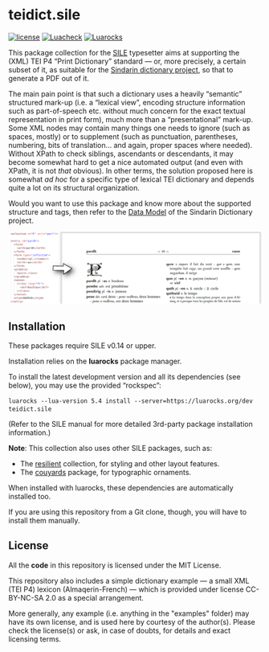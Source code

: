 # teidict.sile

[![license](https://img.shields.io/github/license/Omikhleia/teidict.sile?label=License)](LICENSE)
[![Luacheck](https://img.shields.io/github/actions/workflow/status/Omikhleia/teidict.sile/luacheck.yml?branch=main&label=Luacheck&logo=Lua)](https://github.com/Omikhleia/teidict.sile/actions?workflow=Luacheck)
[![Luarocks](https://img.shields.io/luarocks/v/Omikhleia/teidict.sile?label=Luarocks&logo=Lua)](https://luarocks.org/modules/Omikhleia/teidict.sile)

This package collection for the [SILE](https://github.com/sile-typesetter/sile) typesetter
aims at supporting the (XML) TEI P4 “Print Dictionary” standard — or, more precisely,
a certain subset of it, as suitable for the [Sindarin dictionary project](https://github.com/Omikhleia/sindict),
so that to generate a PDF out of it.

The main pain point is that such a dictionary uses a heavily “semantic” structured
mark-up (i.e. a “lexical view”, encoding structure information such as part-of-speech
etc. without much concern for the exact textual representation in print form),
much more than a “presentational” mark-up. Some XML nodes may contain many things
one needs to ignore (such as spaces, mostly) or to supplement (such as punctuation,
parentheses, numbering, bits of translation… and again, proper spaces where needed).
Without XPath to check siblings, ascendants or descendants, it may become somewhat
hard to get a nice automated output (and even with XPath, it is not _that_ obvious).
In other terms, the solution proposed here is somewhat _ad hoc_ for a specific type
of lexical TEI dictionary and depends quite a lot on its structural organization.

Would you want to use this package and know more about the supported structure and tags,
then refer to the [Data Model](https://omikhleia.github.io/sindict/manual/DATA_MODEL.html)
of the Sindarin Dictionary project.

![dictionary](sampledict.png "Sample dictionary")

## Installation

These packages require SILE v0.14 or upper.

Installation relies on the **luarocks** package manager.

To install the latest development version and all its dependencies (see below), you may use the provided “rockspec”:

```
luarocks --lua-version 5.4 install --server=https://luarocks.org/dev teidict.sile
```

(Refer to the SILE manual for more detailed 3rd-party package installation information.)

**Note**: This collection also uses other SILE packages, such as:

- The [resilient](https://github.com/Omikhleia/resilient.sile) collection, for styling and
  other layout features.
- The [couyards](https://github.com/Omikhleia/couyards.sile) package, for typographic ornaments.

When installed with luarocks, these dependencies are automatically installed too.

If you are using this repository from a Git clone, though, you will have to install them manually.

## License

All the **code** in this repository is licensed under the MIT License.

This repository also includes a simple dictionary example — a small XML (TEI P4) lexicon
(Almaqerin-French) — which is provided under license CC-BY-NC-SA 2.0 as a special arrangement.

More generally, any example (i.e. anything in the "examples" folder) may have its own
license, and is used here by courtesy of the author(s). Please check the license(s)
or ask, in case of doubts, for details and exact licensing terms.
